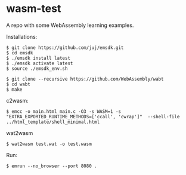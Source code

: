 # wasm-test

A repo with some WebAssembly learning examples.

Installations:

```
$ git clone https://github.com/juj/emsdk.git
$ cd emsdk
$ ./emsdk install latest
$ ./emsdk activate latest
$ source ./emsdk_env.sh
```

```
$ git clone --recursive https://github.com/WebAssembly/wabt
$ cd wabt
$ make
```

c2wasm:

```
$ emcc -o main.html main.c -O3 -s WASM=1 -s "EXTRA_EXPORTED_RUNTIME_METHODS=['ccall', 'cwrap']"  --shell-file ../html_template/shell_minimal.html
```

wat2wasm

```
$ wat2wasm test.wat -o test.wasm
```

Run:

```
$ emrun --no_browser --port 8080 .
```